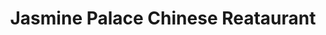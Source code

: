 ---
title: "Jasmine Palace Chinese Reataurant"
address: "O Connell Mall, O Connell Street, Limerick City Centre, Co. Limerick"
tel: "+353 (0)61 41 2484"
county: "Limerick"
category: "Asian Restaurants"
type: "Content"
lat: "52.662105560302734"
lng: "-8.626203536987305"
---